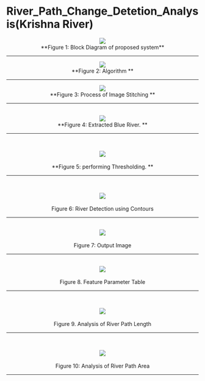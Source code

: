 # River_Path_Change_Detetion_Analysis(Krishna River)

<div align="center">
   <img src="https://github.com/PrathameshSaraf/river_path_change_detetion_analysis/assets/98448367/dd709f9a-11b5-4625-ad4e-7f88f3cbe1db"><br>
    **Figure 1: Block Diagram of proposed system**
   
<hr>

<img src="https://github.com/PrathameshSaraf/river_path_change_detetion_analysis/assets/98448367/c7f7c2ef-777a-4e06-a474-b9a7a80b6cde"><br>
    **Figure 2: Algorithm **
   
<hr>

<img src="https://github.com/PrathameshSaraf/river_path_change_detetion_analysis/assets/98448367/1dad5d62-56b0-4af8-9c2a-378ecce81bd1"><br>
 **Figure 3: Process of Image Stitching **
<br><hr><br>
<img src="https://github.com/PrathameshSaraf/river_path_change_detetion_analysis/assets/98448367/e3581b3f-c856-4eeb-ac8e-983e35bd61bb"><br>
 **Figure 4: Extracted Blue River. **
<br><hr><br>

<img src="https://github.com/PrathameshSaraf/river_path_change_detetion_analysis/assets/98448367/e293cb84-ddb2-44da-ac4b-d46adff8360d"><br><br>
 **Figure 5: performing Thresholding. **
<br><hr><br>

<img src="https://github.com/PrathameshSaraf/river_path_change_detetion_analysis/assets/98448367/47e7ee4d-0426-4086-b818-1161725cbef8"><br><br>
Figure 6: River Detection using Contours
<br><hr><br>
<img src="https://github.com/PrathameshSaraf/river_path_change_detetion_analysis/assets/98448367/78c41989-2afb-46d9-83a6-f3ea0cc357c3"><br><br>
Figure 7: Output Image
<br><hr><br>
<img src="https://github.com/PrathameshSaraf/river_path_change_detetion_analysis/assets/98448367/431b1c67-bcab-47f7-845d-c45bcadc6ba3"><br><br>
Figure 8. Feature Parameter Table 
<br><hr><br>


<img src="https://github.com/PrathameshSaraf/river_path_change_detetion_analysis/assets/98448367/e3cc9154-7bf1-4a78-a26f-602e72b3e46f"><br><br>
Figure 9. Analysis of River Path Length
<br><hr><br>

<img src="https://github.com/PrathameshSaraf/river_path_change_detetion_analysis/assets/98448367/d0542532-7cd1-4d3a-8c66-5774c7bc5a9d"><br><br>
Figure 10: Analysis of River Path Area
<br><hr><br>
</div>
